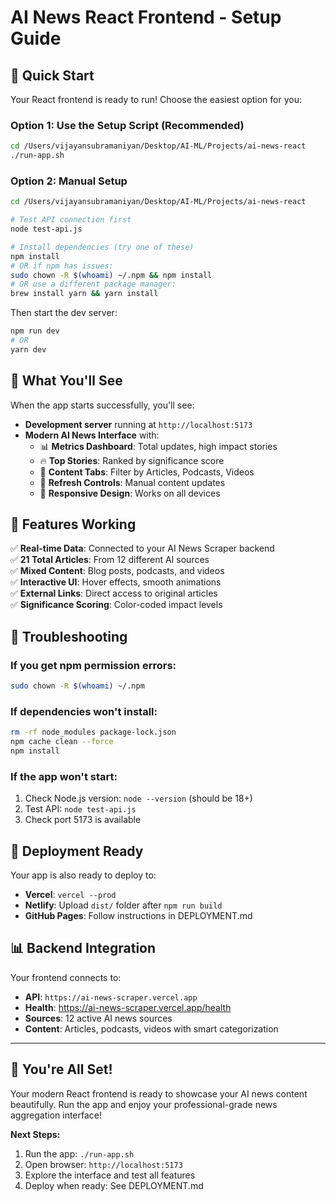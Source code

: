 # AI News React Frontend - Setup Guide

## 🚀 Quick Start

Your React frontend is ready to run! Choose the easiest option for you:

### Option 1: Use the Setup Script (Recommended)
```bash
cd /Users/vijayansubramaniyan/Desktop/AI-ML/Projects/ai-news-react
./run-app.sh
```

### Option 2: Manual Setup
```bash
cd /Users/vijayansubramaniyan/Desktop/AI-ML/Projects/ai-news-react

# Test API connection first
node test-api.js

# Install dependencies (try one of these)
npm install
# OR if npm has issues:
sudo chown -R $(whoami) ~/.npm && npm install
# OR use a different package manager:
brew install yarn && yarn install
```

Then start the dev server:
```bash
npm run dev
# OR
yarn dev
```

## 📱 What You'll See

When the app starts successfully, you'll see:
- **Development server** running at `http://localhost:5173`
- **Modern AI News Interface** with:
  - 📊 **Metrics Dashboard**: Total updates, high impact stories
  - 🔥 **Top Stories**: Ranked by significance score
  - 📰 **Content Tabs**: Filter by Articles, Podcasts, Videos
  - 🔄 **Refresh Controls**: Manual content updates
  - 📱 **Responsive Design**: Works on all devices

## 🎯 Features Working

✅ **Real-time Data**: Connected to your AI News Scraper backend  
✅ **21 Total Articles**: From 12 different AI sources  
✅ **Mixed Content**: Blog posts, podcasts, and videos  
✅ **Interactive UI**: Hover effects, smooth animations  
✅ **External Links**: Direct access to original articles  
✅ **Significance Scoring**: Color-coded impact levels  

## 🔧 Troubleshooting

### If you get npm permission errors:
```bash
sudo chown -R $(whoami) ~/.npm
```

### If dependencies won't install:
```bash
rm -rf node_modules package-lock.json
npm cache clean --force
npm install
```

### If the app won't start:
1. Check Node.js version: `node --version` (should be 18+)
2. Test API: `node test-api.js`
3. Check port 5173 is available

## 🚀 Deployment Ready

Your app is also ready to deploy to:
- **Vercel**: `vercel --prod`
- **Netlify**: Upload `dist/` folder after `npm run build`
- **GitHub Pages**: Follow instructions in DEPLOYMENT.md

## 📊 Backend Integration

Your frontend connects to:
- **API**: `https://ai-news-scraper.vercel.app`
- **Health**: https://ai-news-scraper.vercel.app/health
- **Sources**: 12 active AI news sources
- **Content**: Articles, podcasts, videos with smart categorization

---

## 🎉 You're All Set!

Your modern React frontend is ready to showcase your AI news content beautifully. Run the app and enjoy your professional-grade news aggregation interface!

**Next Steps:**
1. Run the app: `./run-app.sh`
2. Open browser: `http://localhost:5173`
3. Explore the interface and test all features
4. Deploy when ready: See DEPLOYMENT.md